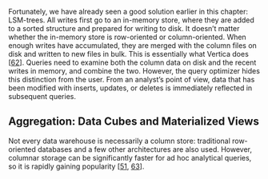 
Fortunately, we have already seen a good solution earlier in this chapter: LSM-trees. All writes
first go to an in-memory store, where they are added to a sorted structure and prepared for writing
to disk. It doesn’t matter whether the in-memory store is row-oriented or column-oriented. When
enough writes have accumulated, they are merged with the column files on disk and written to new
files in bulk. This is essentially what Vertica does
[[62](ch03.html#Lamb2012ub)]. Queries need to examine both the column data on disk and the recent writes in memory, and combine
the two. However, the query optimizer hides this distinction from the user. From an analyst’s point
of view, data that has been modified with inserts, updates, or deletes is immediately reflected in
subsequent queries. ## Aggregation: Data Cubes and Materialized Views 
Not every data warehouse is necessarily a column store: traditional row-oriented databases and a few
other architectures are also used. However, columnar storage can be significantly faster for ad hoc
analytical queries, so it is rapidly gaining popularity
[[51](ch03.html#OneSizeFitsNone2013vw),
[63](ch03.html#LeDem2014tl)].